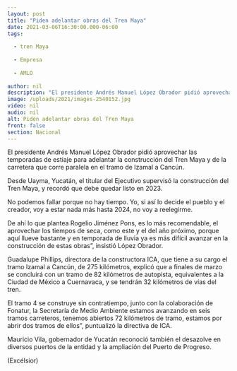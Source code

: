 ```yaml
---
layout: post
title: "Piden adelantar obras del Tren Maya"
date: 2021-03-06T16:30:00.000-06:00
tags:
  
  - tren Maya
  
  - Empresa
  
  - AMLO
  
author: nil
description: "El presidente Andrés Manuel López Obrador pidió aprovechar las temporadas de estiaje para adelantar la construcción del Tren Maya y de la carretera que corre paralela en el tramo de Izamal a Cancún"
image: /uploads/2021/images-2540152.jpg
video: nil
audio: nil
alt: Piden adelantar obras del Tren Maya
front: false
section: Nacional
---
```


El presidente Andrés Manuel López Obrador pidió aprovechar las temporadas de estiaje para adelantar la construcción del Tren Maya y de la carretera que corre paralela en el tramo de Izamal a Cancún.

Desde Uayma, Yucatán, el titular del Ejecutivo supervisó la construcción del Tren Maya, y recordó que debe quedar listo en 2023.

No podemos fallar porque no hay tiempo. Yo, si así lo decide el pueblo y el creador, voy a estar nada más hasta 2024, no voy a reelegirme.

 
De ahí lo que plantea Rogelio Jiménez Pons, es lo más recomendable, el aprovechar los tiempos de seca, como este y el del año próximo, porque aquí llueve bastante y en temporada de lluvia ya es más difícil avanzar en la construcción de estas obras”, insistió López Obrador.

Guadalupe Phillips, directora de la constructora ICA, que tiene a su cargo el tramo Izamal a Cancún, de 275 kilómetros, explicó que a finales de marzo se concluirá con un tramo de 82 kilómetros de autopista, equivalentes a la Ciudad de México a Cuernavaca, y se tendrán 32 kilómetros de vías del tren.

El tramo 4 se construye sin contratiempo, junto con la colaboración de Fonatur, la Secretaría de Medio Ambiente estamos avanzando en seis tramos carreteros, tenemos abiertos 72 kilómetros de tramo, estamos por abrir dos tramos de ellos”, puntualizó la directiva de ICA.

Mauricio Vila, gobernador de Yucatán reconoció también el desazolve en diversos puertos de la entidad y la ampliación del Puerto de Progreso.

(Excélsior)